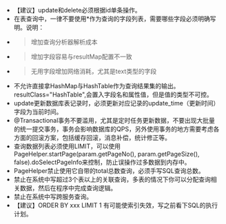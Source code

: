 - 【建议】update和delete必须根据id单条操作。
- 在表查询中，一律不要使用*作为查询的字段列表，需要哪些字段必须明确写明。说明：
- > 增加查询分析器解析成本
- > 增加字段容易与resultMap配置不一致
- > 无用字段增加网络消耗，尤其是text类型的字段
- 不允许直接拿HashMap与HashTable作为查询结果集的输出。resultClass="HashTable",会置入字段名和属性值，但是值的类型不可控。
- update更新数据库表记录时，必须更新对应记录的update_time（更新时间）字段为当前时间。
- @Transactional事务不要滥用，尤其是定时任务更新数据，不要出现大批量的统一提交事务，事务会影响数据库的QPS，另外使用事务的地方需要考虑各方面的回滚方案，包括缓存回滚，消息补偿，统计修正等。
- 查询数据列表必须使用LIMIT，可以使用PageHelper.startPage(param.getPageNo(), param.getPageSize(), false).doSelectPageInfo来控制，防止误操作过多数据到内存中。
- PageHelper禁止使用它自带的total总数查询，必须手写SQL查询总数。
- 禁止在系统中写超过3个表以上的关联查询，多表的情况下你可以分配查询相关数据，然后在程序中完成查询逻辑。
- 禁止在系统中写跨服务查询。
- 【建议】ORDER BY xxx LIMIT 1 有可能使索引失效，写之前看下SQL的执行计划。